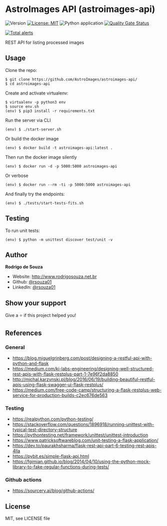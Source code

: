 AstroImages API (astroimages-api)
=================================

![Version](https://img.shields.io/badge/version-1.0.0-blue.svg?cacheSeconds=2592000)
[![License: MIT](https://img.shields.io/badge/License-MIT-yellow.svg)](#)
![Python application](https://github.com/AstroImages/astroimages-api/workflows/Astroimages-API/badge.svg?branch=master)
[![Quality Gate Status](https://sonarcloud.io/api/project_badges/measure?project=AstroImages_astroimages-api&metric=alert_status)](https://sonarcloud.io/dashboard?id=AstroImages_astroimages-api)

[![Total alerts](https://img.shields.io/lgtm/alerts/g/AstroImages/astroimages-api.svg?logo=lgtm&logoWidth=18)](https://lgtm.com/projects/g/AstroImages/astroimages-api/alerts/)

REST API for listing processed images


Usage
-----

Clone the repo:

```console
$ git clone https://github.com/AstroImages/astroimages-api/
$ cd astroimages-api
```


Create and activate virtualenv:

```console
$ virtualenv -p python3 env
$ source env.sh
(env) $ pip3 install -r requirements.txt
```

Run the server via CLI

```console
(env) $ ./start-server.sh
```
    
Or build the docker image

```console
(env) $ docker build -t astroimages-api:latest .
```
Then run the docker image silently

```console
(env) $ docker run -d -p 5000:5000 astroimages-api
```
Or verbose

```console
(env) $ docker run --rm -ti -p 5000:5000 astroimages-api
```

And finally try the endpoints:

```console
(env) $ ./tests/start-tests-fits.sh
```

## Testing

To run unit tests:

```console
(env) $ python -m unittest discover test/unit -v
```

## Author

**Rodrigo de Souza**

* Website: http://www.rodrigosouza.net.br
* Github: [@rsouza01](https://github.com/rsouza01)
* LinkedIn: [@rsouza01](https://linkedin.com/in/rsouza01)

## Show your support

Give a ⭐️ if this project helped you!


## References

### General
- https://blog.miguelgrinberg.com/post/designing-a-restful-api-with-python-and-flask
- https://medium.com/ki-labs-engineering/designing-well-structured-rest-apis-with-flask-restplus-part-1-7e96f2da8850
- http://michal.karzynski.pl/blog/2016/06/19/building-beautiful-restful-apis-using-flask-swagger-ui-flask-restplus/
- https://medium.com/free-code-camp/structuring-a-flask-restplus-web-service-for-production-builds-c2ec676de563

 ### Testing
 - https://realpython.com/python-testing/
 - https://stackoverflow.com/questions/1896918/running-unittest-with-typical-test-directory-structure
 - https://pythontesting.net/framework/unittest/unittest-introduction
 - https://www.patricksoftwareblog.com/unit-testing-a-flask-application/ 
 - https://dev.to/paurakhsharma/flask-rest-api-part-6-testing-rest-apis-4lla 
 - https://pybit.es/simple-flask-api.html
 - https://fgimian.github.io/blog/2014/04/10/using-the-python-mock-library-to-fake-regular-functions-during-tests/

 
 ### Github actions
  - https://sourcery.ai/blog/github-actions/

License
-------

MIT, see LICENSE file


